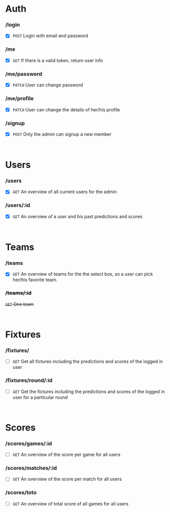 # Auth

### /login

- [x] `POST` Login with email and password

### /me

- [x] `GET` If there is a valid token, return user info

### /me/password

- [x] `PATCH` User can change password

### /me/profile

- [x] `PATCH` User can change the details of her/his profile

### /signup

- [x] `POST` Only the admin can signup a new member

&nbsp;

# Users

### /users

- [x] `GET` An overview of all current users for the admin

### /users/:id

- [x] `GET` An overview of a user and his past predictions and scores

&nbsp;

# Teams

### /teams

- [x] `GET` An overview of teams for the the select box, so a user can pick her/his favorite team.

### ~~/teams/:id~~

~~`GET` One team~~

&nbsp;

# Fixtures

### /fixtures/

- [ ] `GET` Get all fictures including the predictions and scores of the logged in user

### /fixtures/round/:id

- [ ] `GET` Get the fictures including the predictions and scores of the logged in user for a particular round

&nbsp;

# Scores

### /scores/games/:id

- [ ] `GET` An overview of the score per game for all users

### /scores/matches/:id

- [ ] `GET` An overview of the score per match for all users

### /scores/toto

- [ ] `GET` An overview of total score of all games for all users
